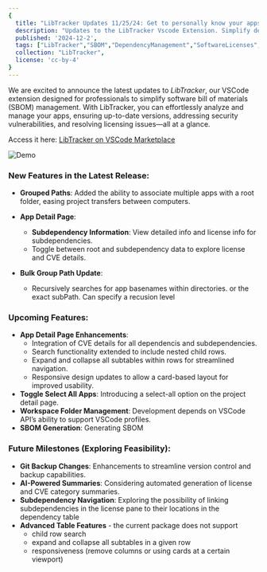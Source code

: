 ```yaml
---
{
  title: "LibTracker Updates 11/25/24: Get to personally know your apps with this simple SBOM Tool",
  description: "Updates to the LibTracker Vscode Extension. Simplify dependency management with this simple SBOM tool",
  published: '2024-12-2',
  tags: ["LibTracker","SBOM","DependencyManagement","SoftwareLicenses","SecurityVulnerabilities","VisualStudioCode","VSCodeExtensions","SoftwareDevelopment","OpenSource","SoftwareEngineering","ApplicationManagement","DevTools","GitIntegration","CVEInsights","SoftwareBillOfMaterials","DeveloperTools"],
  collection: "LibTracker",
  license: 'cc-by-4'
}
---
```



We are excited to announce the latest updates to *LibTracker*, our VSCode extension designed for professionals to simplify software bill of materials (SBOM) management. With LibTracker, you can effortlessly analyze and manage your apps, ensuring up-to-date versions, addressing security vulnerabilities, and resolving licensing issues—all at a glance.

Access it here: [LibTracker on VSCode Marketplace](https://marketplace.visualstudio.com/items?itemName=windmillcode-publisher-0.lib-tracker)

![Demo](./demo.gif)

### New Features in the Latest Release:
- **Grouped Paths**: Added the ability to associate multiple apps with a root folder, easing project transfers between computers.
- **App Detail Page**:
  - **Subdependency Information**: View detailed info and license info for subdependencies.
  - Toggle between root and subdependency data to explore license and CVE details.

- **Bulk Group Path Update**:
  - Recursively searches for app basenames within directories. or the exact subPath. Can specify a recusion level

### Upcoming Features:
- **App Detail Page Enhancements**:
  - Integration of CVE details for all dependencis and subdependencies.
  - Search functionality extended to include nested child rows.
  - Expand and collapse all subtables within rows for streamlined navigation.
  - Responsive design updates to allow a card-based layout for improved usability.
- **Toggle Select All Apps**: Introducing a select-all option on the project detail page.
- **Workspace Folder Management**: Development depends on VSCode API’s ability to support VSCode profiles.
- **SBOM Generation**: Generating SBOM


### Future Milestones (Exploring Feasibility):
- **Git Backup Changes**: Enhancements to streamline version control and backup capabilities.
- **AI-Powered Summaries**: Considering automated generation of license and CVE category summaries.
- **Subdependency Navigation**: Exploring the possibility of linking subdependencies in the license pane to their locations in the dependency table
- **Advanced Table Features** - the current package does not support
  - child row search
  - expand and collapse all subtables in a given row
  - responsiveness (remove columns or using cards at a certain viewport)
